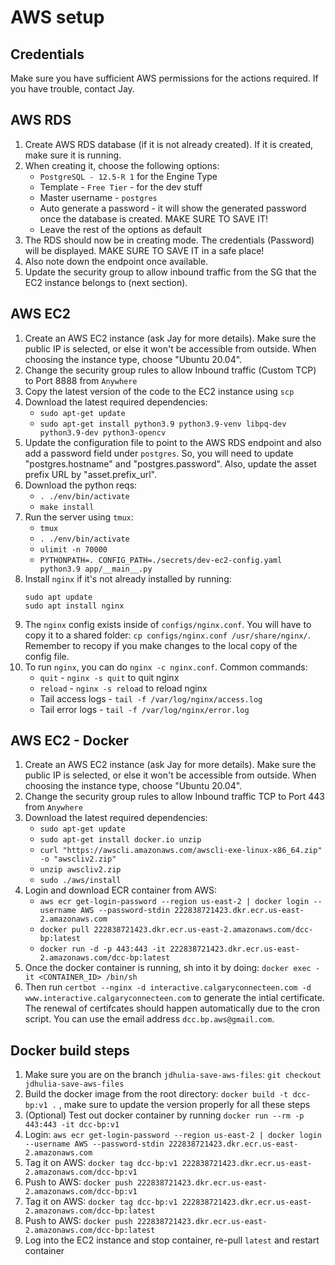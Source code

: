 # AWS setup

## Credentials

Make sure you have sufficient AWS permissions for the actions required. If you have trouble, contact Jay.

## AWS RDS

1. Create AWS RDS database (if it is not already created). If it is created, make sure it is running.
1. When creating it, choose the following options:
   - `PostgreSQL - 12.5-R 1` for the Engine Type
   - Template - `Free Tier` - for the dev stuff
   - Master username - `postgres`
   - Auto generate a password - it will show the generated password once the database is created. MAKE SURE TO SAVE IT!
   - Leave the rest of the options as default
1. The RDS should now be in creating mode. The credentials (Password) will be displayed. MAKE SURE TO SAVE IT in a safe place!
1. Also note down the endpoint once available.
1. Update the security group to allow inbound traffic from the SG that the EC2 instance belongs to (next section).

## AWS EC2

1. Create an AWS EC2 instance (ask Jay for more details). Make sure the public IP is selected, or else it won't be accessible from outside. When choosing the instance type, choose "Ubuntu 20.04".
1. Change the security group rules to allow Inbound traffic (Custom TCP) to Port 8888 from `Anywhere`
1. Copy the latest version of the code to the EC2 instance using `scp`
1. Download the latest required dependencies:
   - `sudo apt-get update`
   - `sudo apt-get install python3.9 python3.9-venv libpq-dev python3.9-dev python3-opencv`
1. Update the configuration file to point to the AWS RDS endpoint and also add a password field under `postgres`. So, you will need to update "postgres.hostname" and "postgres.password". Also, update the asset prefix URL by "asset.prefix_url".
1. Download the python reqs:
   - `. ./env/bin/activate`
   - `make install`
1. Run the server using `tmux`:
   - `tmux`
   - `. ./env/bin/activate`
   - `ulimit -n 70000`
   - `PYTHONPATH=. CONFIG_PATH=./secrets/dev-ec2-config.yaml python3.9 app/__main__.py`
1. Install `nginx` if it's not already installed by running:
   ```
   sudo apt update
   sudo apt install nginx
   ```
1. The `nginx` config exists inside of `configs/nginx.conf`. You will have to copy it to a shared folder: `cp configs/nginx.conf /usr/share/nginx/`. Remember to recopy if you make changes to the local copy of the config file.
1. To run `nginx`, you can do `nginx -c nginx.conf`. Common commands:
   - `quit` - `nginx -s quit` to quit nginx
   - `reload` - `nginx -s reload` to reload nginx
   - Tail access logs - `tail -f /var/log/nginx/access.log`
   - Tail error logs - `tail -f /var/log/nginx/error.log`

## AWS EC2 - Docker

1. Create an AWS EC2 instance (ask Jay for more details). Make sure the public IP is selected, or else it won't be accessible from outside. When choosing the instance type, choose "Ubuntu 20.04".
1. Change the security group rules to allow Inbound traffic TCP to Port 443 from `Anywhere`
1. Download the latest required dependencies:
   - `sudo apt-get update`
   - `sudo apt-get install docker.io unzip`
   - `curl "https://awscli.amazonaws.com/awscli-exe-linux-x86_64.zip" -o "awscliv2.zip"`
   - `unzip awscliv2.zip`
   - `sudo ./aws/install`
1. Login and download ECR container from AWS:
   - `aws ecr get-login-password --region us-east-2 | docker login --username AWS --password-stdin 222838721423.dkr.ecr.us-east-2.amazonaws.com`
   - `docker pull 222838721423.dkr.ecr.us-east-2.amazonaws.com/dcc-bp:latest`
   - `docker run -d -p 443:443 -it 222838721423.dkr.ecr.us-east-2.amazonaws.com/dcc-bp:latest`
1. Once the docker container is running, sh into it by doing: `docker exec -it <CONTAINER_ID> /bin/sh`
1. Then run `certbot --nginx -d interactive.calgaryconnecteen.com -d www.interactive.calgaryconnecteen.com` to generate the intial certificate. The renewal of certifcates should happen automatically due to the cron script. You can use the email address `dcc.bp.aws@gmail.com`.

## Docker build steps

1. Make sure you are on the branch `jdhulia-save-aws-files`: `git checkout jdhulia-save-aws-files`
1. Build the docker image from the root directory: `docker build -t dcc-bp:v1 .` , make sure to update the version properly for all these steps
1. (Optional) Test out docker container by running `docker run --rm -p 443:443 -it dcc-bp:v1`
1. Login: `aws ecr get-login-password --region us-east-2 | docker login --username AWS --password-stdin 222838721423.dkr.ecr.us-east-2.amazonaws.com`
1. Tag it on AWS: `docker tag dcc-bp:v1 222838721423.dkr.ecr.us-east-2.amazonaws.com/dcc-bp:v1`
1. Push to AWS: `docker push 222838721423.dkr.ecr.us-east-2.amazonaws.com/dcc-bp:v1`
1. Tag it on AWS: `docker tag dcc-bp:v1 222838721423.dkr.ecr.us-east-2.amazonaws.com/dcc-bp:latest`
1. Push to AWS: `docker push 222838721423.dkr.ecr.us-east-2.amazonaws.com/dcc-bp:latest`
1. Log into the EC2 instance and stop container, re-pull `latest` and restart container
